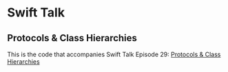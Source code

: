 # Swift Talk
## Protocols & Class Hierarchies

This is the code that accompanies Swift Talk Episode 29: [Protocols & Class Hierarchies](https://talk.objc.io/episodes/S01E29-protocols-class-hierarchies)
